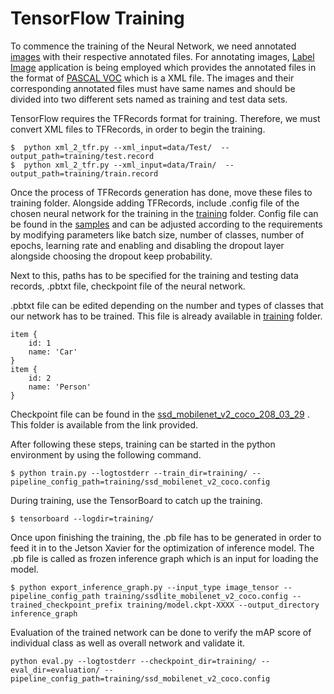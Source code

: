 # TensorFlow Training

 To commence the training of the Neural Network, we need annotated [images](images) with their respective annotated files. For annotating images, [Label Image](https://github.com/tzutalin/labelImg)  application is being employed which provides the annotated files in the format of [PASCAL VOC](http://host.robots.ox.ac.uk/pascal/VOC/) which is a XML file. The images and their corresponding annotated files must have same names and should be divided into two different sets named as training and test data sets.

TensorFlow requires the TFRecords format for training. Therefore, we  must convert XML files to TFRecords, in order to begin the training.

```
$  python xml_2_tfr.py --xml_input=data/Test/  --output_path=training/test.record
$  python xml_2_tfr.py --xml_input=data/Train/  --output_path=training/train.record
```

Once the process of TFRecords generation has done, move these files to training folder. Alongside adding TFRecords, include .config file of the chosen neural network for the training in the  [training](https://github.com/tue-mps-edu/thermal_object_detection/tree/master/tensorflow_training/training) folder. Config file can be found in the  [samples](https://github.com/tensorflow/models/tree/6518c1c7711ef1fdbe925b3c5c71e62910374e3e/research/object_detection/samples) and can be adjusted according to the requirements by modifying parameters like batch size, number of classes, number of epochs, learning rate and enabling and disabling the dropout layer alongside choosing the dropout keep probability.

Next to this, paths has to be specified for the training and testing data records, .pbtxt file, checkpoint file of the neural network. 

.pbtxt file can be edited depending on the number and types of classes that our network has to be trained. This file is already available in  [training](https://github.com/tue-mps-edu/thermal_object_detection/tree/master/tensorflow_training/training) folder.

```
item {
    id: 1
    name: 'Car'
}
item {
    id: 2
    name: 'Person'
}
```

Checkpoint file can be found in the [ssd_mobilenet_v2_coco_208_03_29](https://github.com/tue-mps-edu/thermal_object_detection/tree/master/tensorflow_training/ssd_mobilenet_v2_coco_2018_03_29) . This folder is available from the link provided. 

[1]: https://github.com/tensorflow/models/blob/master/research/object_detection/g3doc/detection_model_zoo.md

After following these steps, training can be started in the python environment by using the following command.

```
$ python train.py --logtostderr --train_dir=training/ --pipeline_config_path=training/ssd_mobilenet_v2_coco.config
```

During training, use the TensorBoard to catch up the training.

```
$ tensorboard --logdir=training/
```

Once upon finishing the training, the .pb file has to be generated in order to feed it in to the Jetson Xavier for the optimization of inference model. The .pb file is called as frozen inference graph which is an input for loading the model.

```
$ python export_inference_graph.py --input_type image_tensor --pipeline_config_path training/ssdlite_mobilenet_v2_coco.config --trained_checkpoint_prefix training/model.ckpt-XXXX --output_directory inference_graph
```

Evaluation of the trained network can be done to verify the mAP score of individual class as well as overall network and validate it.

```
python eval.py --logtostderr --checkpoint_dir=training/ --eval_dir=evaluation/ --pipeline_config_path=training/ssd_mobilenet_v2_coco.config
```

